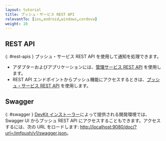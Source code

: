 ```yaml
---
layout: tutorial
title: プッシュ・サービス REST API
relevantTo: [ios,android,windows,cordova]
weight: 10
---
```

<!-- NLS_CHARSET=UTF-8 -->
## REST API
{: #rest-apis }
プッシュ・サービス REST API を使用して通知を処理できます。

* アダプターおよびアプリケーションには、[管理サービス REST API](http://www.ibm.com/support/knowledgecenter/SSHS8R_8.0.0/com.ibm.worklight.apiref.doc/apiref/c_restapi_oview.html) を使用します。
* REST API エンドポイントからプッシュ機能にアクセスするときは、[プッシュ・サービス REST API](http://www.ibm.com/support/knowledgecenter/SSHS8R_8.0.0/com.ibm.worklight.apiref.doc/rest_runtime/c_restapi_runtime.html) を使用します。

## Swagger
{: #swagger }
[DevKit インストーラー](../../installation-configuration/development/mobilefirst)によって提供される開発環境では、Swagger UI からプッシュ REST API にアクセスすることもできます。アクセスするには、次の URL をロードします: [http://localhost:9080/doc/?url=/imfpush/v1/swagger.json](http://localhost:9080/doc/?url=/imfpush/v1/swagger.json)。


